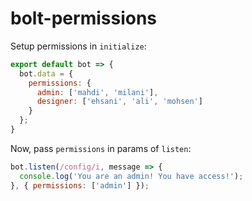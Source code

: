 bolt-permissions
================

Setup permissions in `initialize`:
```javascript
export default bot => {
  bot.data = {
    permissions: {
      admin: ['mahdi', 'milani'],
      designer: ['ehsani', 'ali', 'mohsen']
    }
  };
}
```

Now, pass `permissions` in params of `listen`:
```javascript
bot.listen(/config/i, message => {
  console.log('You are an admin! You have access!');
}, { permissions: ['admin'] });
```
